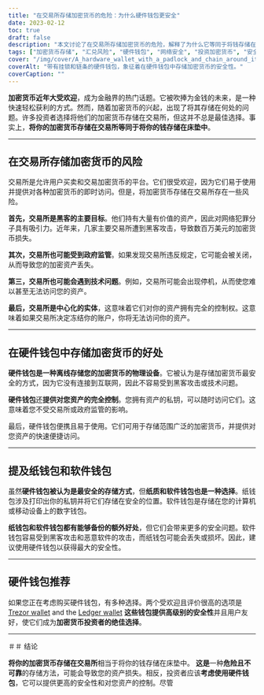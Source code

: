 ```yaml
---
title: "在交易所存储加密货币的危险：为什么硬件钱包更安全"
date: 2023-02-12
toc: true
draft: false
description: "本文讨论了在交易所存储加密货币的危险，解释了为什么它等同于将钱存储在床垫中，并强调了使用硬件钱包进行安全存储的好处。"
tags: ["加密货币存储", "汇兑风险", "硬件钱包", "网络安全", "投资加密货币", "安全储存", "私钥", "便携钱包", "政府监管"]
cover: "/img/cover/A_hardware_wallet_with_a_padlock_and_chain_around_it_symbol.png"
coverAlt: "带有挂锁和链条的硬件钱包，象征着在硬件钱包中存储加密货币的安全性。"
coverCaption: ""
---
```


**加密货币近年大受欢迎**，成为金融界的热门话题。它被吹捧为金钱的未来，是一种快速轻松获利的方式。然而，随着加密货币的兴起，出现了将其存储在何处的问题。许多投资者选择将他们的加密货币存储在交易所，但这并不总是最佳选择。事实上，**将你的加密货币存储在交易所等同于将你的钱存储在床垫中**。

______

## 在交易所存储加密货币的风险

交易所是允许用户买卖和交易加密货币的平台。它们很受欢迎，因为它们易于使用并提供对各种加密货币的即时访问。但是，将加密货币存储在交易所存在一些风险。

**首先，交易所是黑客的主要目标**。他们持有大量有价值的资产，因此对网络犯罪分子具有吸引力。近年来，几家主要交易所遭到黑客攻击，导致数百万美元的加密货币损失。

**其次，交易所也可能受到政府监管**。如果发现交易所违反规定，它可能会被关闭，从而导致您的加密资产丢失。

**第三，交易所也可能会遇到技术问题**。例如，交易所可能会出现停机，从而使您难以甚至无法访问您的资产。

**最后，交易所是中心化的实体**，这意味着它们对你的资产拥有完全的控制权。这意味着如果交易所决定冻结你的账户，你将无法访问你的资产。

______

## 在硬件钱包中存储加密货币的好处

**硬件钱包是一种离线存储您的加密货币的物理设备**。它被认为是存储加密货币最安全的方式，因为它没有连接到互联网，因此不容易受到黑客攻击或技术问题。

**硬件钱包**还**提供对您资产的完全控制**。您拥有资产的私钥，可以随时访问它们。这意味着您不受交易所或政府监管的影响。

最后，硬件钱包便携且易于使用。它们可用于存储范围广泛的加密货币，并提供对您资产的快速便捷访问。

______

## 提及纸钱包和软件钱包

虽然**硬件钱包被认为是最安全的存储方式**，但**纸质和软件钱包也是一种选择**。纸钱包涉及打印出你的私钥并将它们存储在安全的位置。软件钱包是存储在您的计算机或移动设备上的数字钱包。

**纸钱包和软件钱包都有能够备份的额外好处**，但它们会带来更多的安全问题。软件钱包容易受到黑客攻击和恶意软件的攻击，而纸钱包可能会丢失或损坏。因此，建议使用硬件钱包以获得最大的安全性。

______

## 硬件钱包推荐

如果您正在考虑购买硬件钱包，有多种选择。两个受欢迎且评价很高的选项是 [Trezor wallet](https://amzn.to/3xfyuEM) and the [Ledger wallet](https://amzn.to/3jSMyRE) **这些钱包提供高级别的安全性**并且用户友好，使它们成为**加密货币投资者的绝佳选择**。

______

＃＃ 结论

**将你的加密货币存储在交易所**相当于将你的钱存储在床垫中。 **这是**一种**危险且不可靠**的存储方法，可能会导致您的资产损失。相反，投资者应该**考虑使用硬件钱包**，它可以提供更高的安全性和对您资产的控制。尽管
